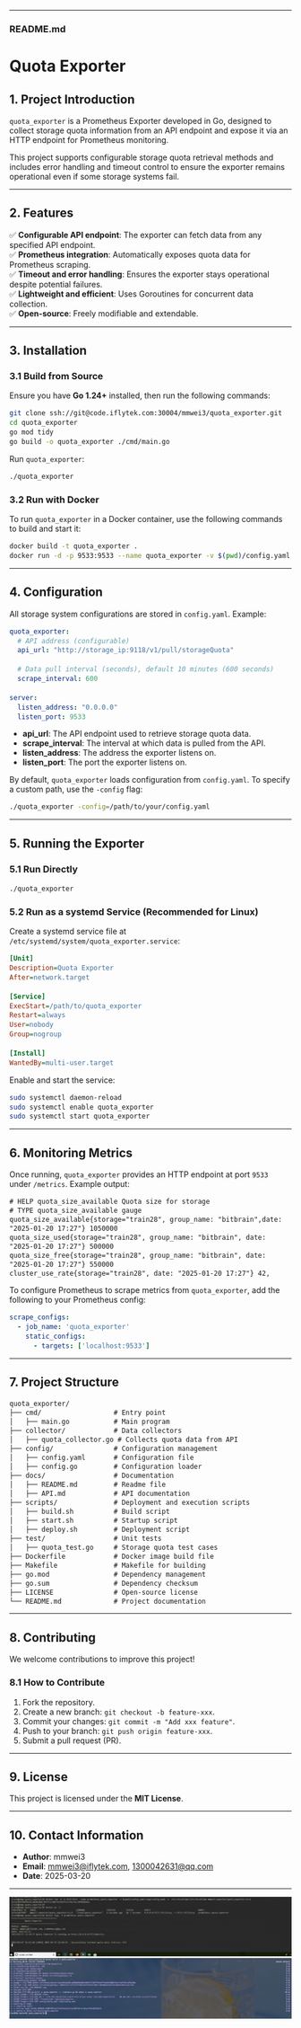 
---

### **README.md**

# **Quota Exporter**  

## **1. Project Introduction**  
`quota_exporter` is a Prometheus Exporter developed in Go, designed to collect storage quota information from an API endpoint and expose it via an HTTP endpoint for Prometheus monitoring.  

This project supports configurable storage quota retrieval methods and includes error handling and timeout control to ensure the exporter remains operational even if some storage systems fail.  

---

## **2. Features**  
✅ **Configurable API endpoint**: The exporter can fetch data from any specified API endpoint.  
✅ **Prometheus integration**: Automatically exposes quota data for Prometheus scraping.  
✅ **Timeout and error handling**: Ensures the exporter stays operational despite potential failures.  
✅ **Lightweight and efficient**: Uses Goroutines for concurrent data collection.  
✅ **Open-source**: Freely modifiable and extendable.  

---

## **3. Installation**  
### **3.1 Build from Source**  
Ensure you have **Go 1.24+** installed, then run the following commands:  

```bash
git clone ssh://git@code.iflytek.com:30004/mmwei3/quota_exporter.git
cd quota_exporter
go mod tidy
go build -o quota_exporter ./cmd/main.go
```

Run `quota_exporter`:  
```bash
./quota_exporter
```

### **3.2 Run with Docker**  
To run `quota_exporter` in a Docker container, use the following commands to build and start it:  

```bash
docker build -t quota_exporter .
docker run -d -p 9533:9533 --name quota_exporter -v $(pwd)/config.yaml:/app/config.yaml -v /etc/localtime:/etc/localtime  quota_exporter
```

---

## **4. Configuration**  
All storage system configurations are stored in `config.yaml`. Example:  

```yaml
quota_exporter:
  # API address (configurable)
  api_url: "http://storage_ip:9118/v1/pull/storageQuota"

  # Data pull interval (seconds), default 10 minutes (600 seconds)
  scrape_interval: 600

server:
  listen_address: "0.0.0.0"
  listen_port: 9533
```

- **api_url**: The API endpoint used to retrieve storage quota data.  
- **scrape_interval**: The interval at which data is pulled from the API.  
- **listen_address**: The address the exporter listens on.  
- **listen_port**: The port the exporter listens on.

By default, `quota_exporter` loads configuration from `config.yaml`. To specify a custom path, use the `-config` flag:  

```bash
./quota_exporter -config=/path/to/your/config.yaml
```

---

## **5. Running the Exporter**  

### **5.1 Run Directly**  
```bash
./quota_exporter
```

### **5.2 Run as a systemd Service (Recommended for Linux)**  

Create a systemd service file at `/etc/systemd/system/quota_exporter.service`:  

```ini
[Unit]
Description=Quota Exporter
After=network.target

[Service]
ExecStart=/path/to/quota_exporter
Restart=always
User=nobody
Group=nogroup

[Install]
WantedBy=multi-user.target
```

Enable and start the service:  

```bash
sudo systemctl daemon-reload
sudo systemctl enable quota_exporter
sudo systemctl start quota_exporter
```

---

## **6. Monitoring Metrics**  

Once running, `quota_exporter` provides an HTTP endpoint at port `9533` under `/metrics`. Example output:  

```plaintext
# HELP quota_size_available Quota size for storage
# TYPE quota_size_available gauge
quota_size_available{storage="train28", group_name: "bitbrain",date: "2025-01-20 17:27"} 1050000
quota_size_used{storage="train28", group_name: "bitbrain", date: "2025-01-20 17:27"} 500000
quota_size_free{storage="train28", group_name: "bitbrain", date: "2025-01-20 17:27"} 550000
cluster_use_rate{storage="train28", date: "2025-01-20 17:27"} 42,
```

To configure Prometheus to scrape metrics from `quota_exporter`, add the following to your Prometheus config:  

```yaml
scrape_configs:
  - job_name: 'quota_exporter'
    static_configs:
      - targets: ['localhost:9533']
```

---

## **7. Project Structure**  

```
quota_exporter/
├── cmd/                  # Entry point
│   ├── main.go           # Main program
├── collector/            # Data collectors
│   ├── quota_collector.go # Collects quota data from API
├── config/               # Configuration management
│   ├── config.yaml       # Configuration file
│   ├── config.go         # Configuration loader
├── docs/                 # Documentation
│   ├── README.md         # Readme file
│   ├── API.md            # API documentation
├── scripts/              # Deployment and execution scripts
│   ├── build.sh          # Build script
│   ├── start.sh          # Startup script
│   ├── deploy.sh         # Deployment script
├── test/                 # Unit tests
│   ├── quota_test.go     # Storage quota test cases
├── Dockerfile            # Docker image build file
├── Makefile              # Makefile for building
├── go.mod                # Dependency management
├── go.sum                # Dependency checksum
├── LICENSE               # Open-source license
└── README.md             # Project documentation
```

---

## **8. Contributing**  
We welcome contributions to improve this project!  

### **8.1 How to Contribute**  
1. Fork the repository.  
2. Create a new branch: `git checkout -b feature-xxx`.  
3. Commit your changes: `git commit -m "Add xxx feature"`.  
4. Push to your branch: `git push origin feature-xxx`.  
5. Submit a pull request (PR).  

---

## **9. License**  
This project is licensed under the **MIT License**.  

---

## **10. Contact Information**  
- **Author**: mmwei3  
- **Email**: mmwei3@iflytek.com, 1300042631@qq.com  
- **Date**: 2025-03-20  

---
![alt text](image.png)
![alt text](image-1.png)